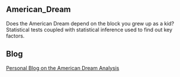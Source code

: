 ## American_Dream
Does the American Dream depend on the block you grew up as a kid? 
Statistical tests coupled with statistical inference used to find out key factors.

## Blog

[Personal Blog on the American Dream Analysis](https://viveksivalingam.com/about-me/f/does-the-american-dream-depend-on-the-block-you-grew-up-as-a-kid)
